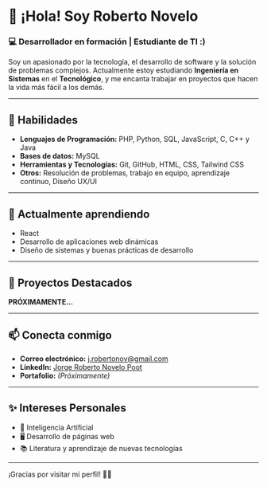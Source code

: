 # 👋 ¡Hola! Soy Roberto Novelo  

### 💻 Desarrollador en formación | Estudiante de TI :)  
Soy un apasionado por la tecnología, el desarrollo de software y la solución de problemas complejos. Actualmente estoy estudiando **Ingeniería en Sistemas** en el **Tecnológico**, y me encanta trabajar en proyectos que hacen la vida más fácil a los demás.

---

## 🚀 Habilidades  
- **Lenguajes de Programación:** PHP, Python, SQL, JavaScript, C, C++ y Java  
- **Bases de datos:** MySQL  
- **Herramientas y Tecnologías:** Git, GitHub, HTML, CSS, Tailwind CSS  
- **Otros:** Resolución de problemas, trabajo en equipo, aprendizaje continuo, Diseño UX/UI  

---

## 🌱 Actualmente aprendiendo  
- React  
- Desarrollo de aplicaciones web dinámicas  
- Diseño de sistemas y buenas prácticas de desarrollo  

---

## 🔭 Proyectos Destacados  
**PRÓXIMAMENTE...**  

---

## 📫 Conecta conmigo  
- **Correo electrónico:** j.robertonov@gmail.com  
- **LinkedIn:** [Jorge Roberto Novelo Poot](https://www.linkedin.com/in/jorge-roberto-novelo-poot-335403311/)  
- **Portafolio:** *(Próximamente)*  

---

## ✨ Intereses Personales  
- 🤖 Inteligencia Artificial  
- 🖥️ Desarrollo de páginas web  
- 📚 Literatura y aprendizaje de nuevas tecnologías  

---

¡Gracias por visitar mi perfil! 💙✨
